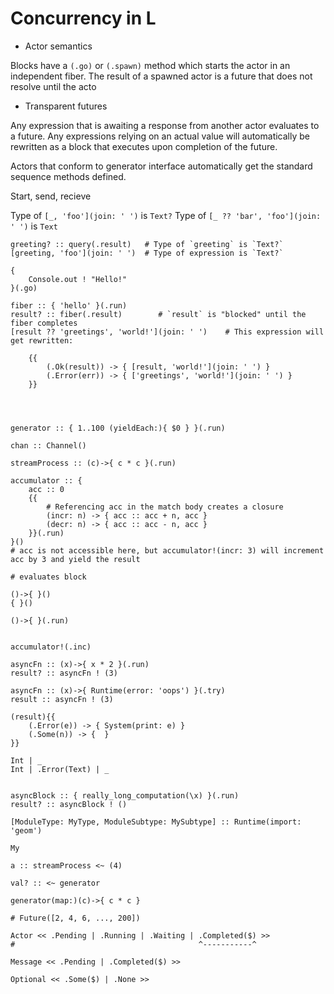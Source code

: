 # Concurrency in L

- Actor semantics

Blocks have a `(.go)` or `(.spawn)` method which starts the actor in an independent fiber.
The result of a spawned actor is a future that does not resolve until the acto

- Transparent futures

Any expression that is awaiting a response from another actor evaluates to a future.
Any expressions relying on an actual value will automatically be rewritten as a block
that executes upon completion of the future.

Actors that conform to generator interface automatically get the standard sequence methods defined.

Start, send, recieve


Type of `[_, 'foo'](join: ' ')` is `Text?`
Type of `[_ ?? 'bar', 'foo'](join: ' ')` is `Text`

```
greeting? :: query(.result)   # Type of `greeting` is `Text?`
[greeting, 'foo'](join: ' ')  # Type of expression is `Text?`

```

```
{
	Console.out ! "Hello!"
}(.go)

fiber :: { 'hello' }(.run)
result? :: fiber(.result)        # `result` is "blocked" until the fiber completes
[result ?? 'greetings', 'world!'](join: ' ')    # This expression will get rewritten:

	{{ 
		(.Ok(result)) -> { [result, 'world!'](join: ' ') }
		(.Error(err)) -> { ['greetings', 'world!'](join: ' ') }
	}}




generator :: { 1..100 (yieldEach:){ $0 } }(.run)

chan :: Channel()

streamProcess :: (c)->{ c * c }(.run)

accumulator :: {
	acc :: 0
	{{
		# Referencing acc in the match body creates a closure 
		(incr: n) -> { acc :: acc + n, acc }
		(decr: n) -> { acc :: acc - n, acc }
	}}(.run)
}()
# acc is not accessible here, but accumulator!(incr: 3) will increment acc by 3 and yield the result

# evaluates block 

()->{ }()
{ }()

()->{ }(.run)


accumulator!(.inc)

asyncFn :: (x)->{ x * 2 }(.run)
result? :: asyncFn ! (3)

asyncFn :: (x)->{ Runtime(error: 'oops') }(.try)
result :: asyncFn ! (3)

(result){{
	(.Error(e)) -> { System(print: e) }
	(.Some(n)) -> {  }
}}

Int | _
Int | .Error(Text) | _


asyncBlock :: { really_long_computation(\x) }(.run)
result? :: asyncBlock ! ()

[ModuleType: MyType, ModuleSubtype: MySubtype] :: Runtime(import: 'geom')

My

a :: streamProcess <~ (4)

val? :: <~ generator

generator(map:)(c)->{ c * c }

# Future([2, 4, 6, ..., 200])

Actor << .Pending | .Running | .Waiting | .Completed($) >>
#                                         ^-----------^

Message << .Pending | .Completed($) >>

Optional << .Some($) | .None >>

```
